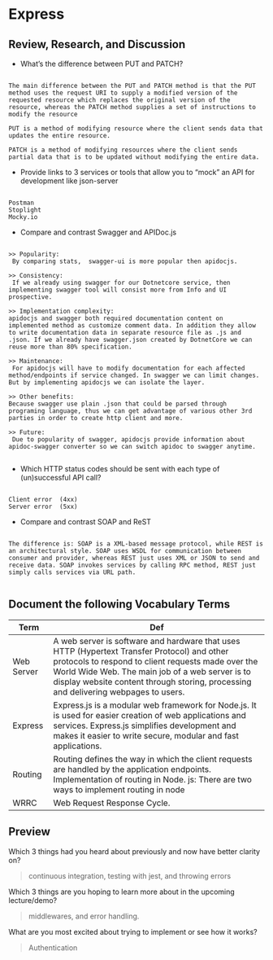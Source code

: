 # Express


##  Review, Research, and Discussion


- What’s the difference between PUT and PATCH?

```

The main difference between the PUT and PATCH method is that the PUT method uses the request URI to supply a modified version of the requested resource which replaces the original version of the resource, whereas the PATCH method supplies a set of instructions to modify the resource

PUT is a method of modifying resource where the client sends data that updates the entire resource.

PATCH is a method of modifying resources where the client sends partial data that is to be updated without modifying the entire data.

```


- Provide links to 3 services or tools that allow you to “mock” an API for development like json-server

```

Postman 
Stoplight
Mocky.io

```


- Compare and contrast Swagger and APIDoc.js

```

>> Popularity:
 By comparing stats,  swagger-ui is more popular then apidocjs.

>> Consistency:
 If we already using swagger for our Dotnetcore service, then implementing swagger tool will consist more from Info and UI prospective.

>> Implementation complexity: 
apidocjs and swagger both required documentation content on implemented method as customize comment data. In addition they allow to write documentation data in separate resource file as .js and .json. If we already have swagger.json created by DotnetCore we can reuse more than 80% specification.

>> Maintenance: 
 For apidocjs will have to modify documentation for each affected method/endpoints if service changed. In swagger we can limit changes. But by implementing apidocjs we can isolate the layer.

>> Other benefits: 
Because swagger use plain .json that could be parsed through programing language, thus we can get advantage of various other 3rd parties in order to create http client and more. 

>> Future:
 Due to popularity of swagger, apidocjs provide information about apidoc-swagger converter so we can switch apidoc to swagger anytime.


```


- Which HTTP status codes should be sent with each type of (un)successful API call?

```

Client error  (4xx)
Server error  (5xx)

```


- Compare and contrast SOAP and ReST


```

The difference is: SOAP is a XML-based message protocol, while REST is an architectural style. SOAP uses WSDL for communication between consumer and provider, whereas REST just uses XML or JSON to send and receive data. SOAP invokes services by calling RPC method, REST just simply calls services via URL path.


```


## Document the following Vocabulary Terms



**Term** | **Def**
------------ | -------------
 Web Server | A web server is software and hardware that uses HTTP (Hypertext Transfer Protocol) and other protocols to respond to client requests made over the World Wide Web. The main job of a web server is to display website content through storing, processing and delivering webpages to users.
 Express | Express.js is a modular web framework for Node.js. It is used for easier creation of web applications and services. Express.js simplifies development and makes it easier to write secure, modular and fast applications.
 Routing | Routing defines the way in which the client requests are handled by the application endpoints. Implementation of routing in Node. js: There are two ways to implement routing in node
 WRRC | Web Request Response Cycle.


## Preview


Which 3 things had you heard about previously and now have better clarity on?

>
> continuous integration, testing with jest, and throwing errors
> 

Which 3 things are you hoping to learn more about in the upcoming lecture/demo?

>
>  middlewares, and error handling.
>

What are you most excited about trying to implement or see how it works?

>
> Authentication
>



